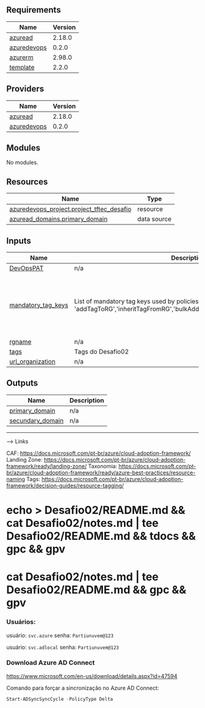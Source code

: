 ## Requirements

| Name | Version |
|------|---------|
| <a name="requirement_azuread"></a> [azuread](#requirement\_azuread) | 2.18.0 |
| <a name="requirement_azuredevops"></a> [azuredevops](#requirement\_azuredevops) | 0.2.0 |
| <a name="requirement_azurerm"></a> [azurerm](#requirement\_azurerm) | 2.98.0 |
| <a name="requirement_template"></a> [template](#requirement\_template) | 2.2.0 |

## Providers

| Name | Version |
|------|---------|
| <a name="provider_azuread"></a> [azuread](#provider\_azuread) | 2.18.0 |
| <a name="provider_azuredevops"></a> [azuredevops](#provider\_azuredevops) | 0.2.0 |

## Modules

No modules.

## Resources

| Name | Type |
|------|------|
| [azuredevops_project.project_tftec_desafio](https://registry.terraform.io/providers/microsoft/azuredevops/0.2.0/docs/resources/project) | resource |
| [azuread_domains.primary_domain](https://registry.terraform.io/providers/hashicorp/azuread/2.18.0/docs/data-sources/domains) | data source |

## Inputs

| Name | Description | Type | Default | Required |
|------|-------------|------|---------|:--------:|
| <a name="input_DevOpsPAT"></a> [DevOpsPAT](#input\_DevOpsPAT) | n/a | `any` | n/a | yes |
| <a name="input_mandatory_tag_keys"></a> [mandatory\_tag\_keys](#input\_mandatory\_tag\_keys) | List of mandatory tag keys used by policies 'addTagToRG','inheritTagFromRG','bulkAddTagsToRG','bulkInheritTagsFromRG' | `list` | <pre>[<br>  "Application",<br>  "CostCentre",<br>  "Environment",<br>  "ManagedBy",<br>  "OwnedBy",<br>  "SupportBy"<br>]</pre> | no |
| <a name="input_rgname"></a> [rgname](#input\_rgname) | n/a | `any` | n/a | yes |
| <a name="input_tags"></a> [tags](#input\_tags) | Tags do Desafio02 | `map(string)` | n/a | yes |
| <a name="input_url_organization"></a> [url\_organization](#input\_url\_organization) | n/a | `any` | n/a | yes |

## Outputs

| Name | Description |
|------|-------------|
| <a name="output_primary_domain"></a> [primary\_domain](#output\_primary\_domain) | n/a |
| <a name="output_secundary_domain"></a> [secundary\_domain](#output\_secundary\_domain) | n/a |
---------------------------------------------------------------------------------------------------------------------------


--> Links

CAF: https://docs.microsoft.com/pt-br/azure/cloud-adoption-framework/
Landing Zone: https://docs.microsoft.com/pt-br/azure/cloud-adoption-framework/ready/landing-zone/
Taxonomia: https://docs.microsoft.com/pt-br/azure/cloud-adoption-framework/ready/azure-best-practices/resource-naming
Tags: https://docs.microsoft.com/pt-br/azure/cloud-adoption-framework/decision-guides/resource-tagging/

# echo > Desafio02/README.md && cat Desafio02/notes.md | tee Desafio02/README.md && tdocs && gpc && gpv
# cat Desafio02/notes.md | tee Desafio02/README.md && gpc && gpv

### Usuários:

usuário: `svc.azure` 
senha: `Partiunuvem@123`

usuário: `svc.adlocal`
senha: `Partiunuvem@123`

 

### Download Azure AD Connect
https://www.microsoft.com/en-us/download/details.aspx?id=47594
 
Comando para forçar a sincronização no Azure AD Connect:
```powershell
Start-ADSyncSyncCycle -PolicyType Delta
```
